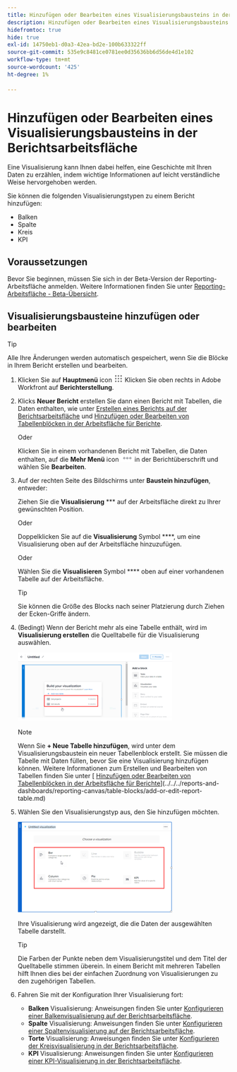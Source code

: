 ```yaml
---
title: Hinzufügen oder Bearbeiten eines Visualisierungsbausteins in der Berichtsarbeitsfläche
description: Hinzufügen oder Bearbeiten eines Visualisierungsbausteins in der Berichtsarbeitsfläche
hidefromtoc: true
hide: true
exl-id: 14750eb1-d0a3-42ea-bd2e-100b633322ff
source-git-commit: 535e9c8481ce0781ee0d35636bb6d56de4d1e102
workflow-type: tm+mt
source-wordcount: '425'
ht-degree: 1%

---
```


# Hinzufügen oder Bearbeiten eines Visualisierungsbausteins in der Berichtsarbeitsfläche

Eine Visualisierung kann Ihnen dabei helfen, eine Geschichte mit Ihren Daten zu erzählen, indem wichtige Informationen auf leicht verständliche Weise hervorgehoben werden.

Sie können die folgenden Visualisierungstypen zu einem Bericht hinzufügen:

* Balken
* Spalte
* Kreis
* KPI

## Voraussetzungen

Bevor Sie beginnen, müssen Sie sich in der Beta-Version der Reporting-Arbeitsfläche anmelden. Weitere Informationen finden Sie unter [Reporting-Arbeitsfläche - Beta-Übersicht](/help/quicksilver/product-announcements/betas/canvas-dashboards-beta/reporting-canvas-beta-overview.md).

## Visualisierungsbausteine hinzufügen oder bearbeiten

>[!TIP]
>
>Alle Ihre Änderungen werden automatisch gespeichert, wenn Sie die Blöcke in Ihrem Bericht erstellen und bearbeiten.

1. Klicken Sie auf **Hauptmenü** icon ![](assets/main-menu-icon.png) Klicken Sie oben rechts in Adobe Workfront auf **Berichterstellung**.
1. Klicks **Neuer Bericht** erstellen Sie dann einen Bericht mit Tabellen, die Daten enthalten, wie unter [Erstellen eines Berichts auf der Berichtsarbeitsfläche](../../../reports-and-dashboards/reporting-canvas/manage-reports/build-report.md) und [Hinzufügen oder Bearbeiten von Tabellenblöcken in der Arbeitsfläche für Berichte](../../../reports-and-dashboards/reporting-canvas/table-blocks/add-or-edit-report-table.md).

   Oder

   Klicken Sie in einem vorhandenen Bericht mit Tabellen, die Daten enthalten, auf die **Mehr Menü** icon ![](assets/more-icon.png) in der Berichtüberschrift und wählen Sie **Bearbeiten**.

1. Auf der rechten Seite des Bildschirms unter **Baustein hinzufügen**, entweder:

   Ziehen Sie die **Visualisierung** *** auf der Arbeitsfläche direkt zu Ihrer gewünschten Position.

   Oder

   Doppelklicken Sie auf die **Visualisierung** Symbol ****, um eine Visualisierung oben auf der Arbeitsfläche hinzuzufügen.

   Oder

   Wählen Sie die **Visualisieren** Symbol **** oben auf einer vorhandenen Tabelle auf der Arbeitsfläche.

   >[!TIP]
   >
   >Sie können die Größe des Blocks nach seiner Platzierung durch Ziehen der Ecken-Griffe ändern.

1. (Bedingt) Wenn der Bericht mehr als eine Tabelle enthält, wird im **Visualisierung erstellen** die Quelltabelle für die Visualisierung auswählen.

   ![](assets/select-table-on-vis-350x155.png)

   >[!NOTE]
   >
   >Wenn Sie **+ Neue Tabelle hinzufügen**, wird unter dem Visualisierungsbaustein ein neuer Tabellenblock erstellt. Sie müssen die Tabelle mit Daten füllen, bevor Sie eine Visualisierung hinzufügen können. Weitere Informationen zum Erstellen und Bearbeiten von Tabellen finden Sie unter [ [Hinzufügen oder Bearbeiten von Tabellenblöcken in der Arbeitsfläche für Berichte](../../../reports-and-dashboards/reporting-canvas/table-blocks/add-or-edit-report-table.md)](../../../reports-and-dashboards/reporting-canvas/table-blocks/add-or-edit-report-table.md)

1. Wählen Sie den Visualisierungstyp aus, den Sie hinzufügen möchten.

   ![](assets/select-vis-type-350x205.png)

   Ihre Visualisierung wird angezeigt, die die Daten der ausgewählten Tabelle darstellt.

   >[!TIP]
   >
   >Die Farben der Punkte neben dem Visualisierungstitel und dem Titel der Quelltabelle stimmen überein. In einem Bericht mit mehreren Tabellen hilft Ihnen dies bei der einfachen Zuordnung von Visualisierungen zu den zugehörigen Tabellen.

1. Fahren Sie mit der Konfiguration Ihrer Visualisierung fort:

   * **Balken** Visualisierung: Anweisungen finden Sie unter [Konfigurieren einer Balkenvisualisierung auf der Berichtsarbeitsfläche](../../../reports-and-dashboards/reporting-canvas/visualization-blocks/configure-bar-visualization.md#bar).
   * **Spalte** Visualisierung: Anweisungen finden Sie unter [Konfigurieren einer Spaltenvisualisierung auf der Berichtsarbeitsfläche](../../../reports-and-dashboards/reporting-canvas/visualization-blocks/configure-column-visualization.md).
   * **Torte** Visualisierung: Anweisungen finden Sie unter [Konfigurieren der Kreisvisualisierung in der Berichtsarbeitsfläche](../../../reports-and-dashboards/reporting-canvas/visualization-blocks/configure-pie-visualization.md).
   * **KPI** Visualisierung: Anweisungen finden Sie unter [Konfigurieren einer KPI-Visualisierung in der Berichtsarbeitsfläche](../../../reports-and-dashboards/reporting-canvas/visualization-blocks/configure-kpi-visualization.md).
